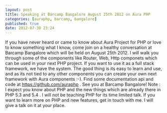 ```yaml
---
layout: post
title: Speaking at Barcamp Bangalore August 25th 2012 on Aura PHP
categories: [auraphp, barcamp, bangalore]
published: true
date: 2012-07-30 23:24
---
```

If you have never heard or came to know about Aura Project for PHP or love to know something what I know, come join on a healthy conversation at Barcamp Bangalore which will be held on August 25th 2012. I will walk you through some of the components like Router, Web, Http componets which can be used in your next PHP project. If you want to use it as a full stack framework, we have the system. The good thing is its easy to learn and use, and as its not tied to any other components you can create your own next framework with Aura components :-). Find some documentation api and code at https://github.com/auraphp . See you at Barcamp Bangalore! Note : I expect you know about PHP and the new things which are already there in PHP 5.3 and 5.4 . I will not be teaching PHP for its time limited talk. If you want to learn more on PHP and new features, get in touch with me. I will give a talk on it at your place.  
